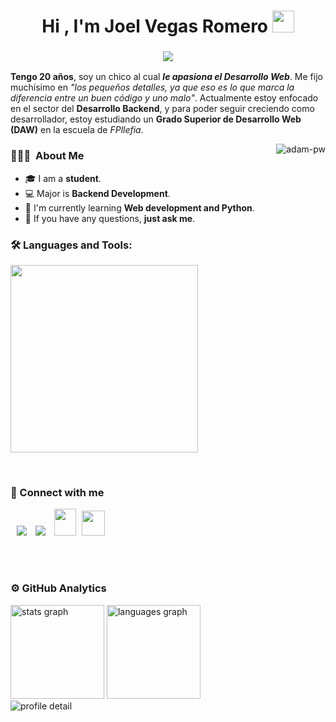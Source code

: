 <h1 align="center">Hi , I'm Joel Vegas Romero <img src="https://media.giphy.com/media/hvRJCLFzcasrR4ia7z/giphy.gif" width="35"></h1>
<p align="center">

<h3 align = "center"><img src="https://readme-typing-svg.herokuapp.com?color=%23F7F7F7&size=21&center=true&vCenter=true&width=650&height=100&lines=A+Student+%F0%9F%91%A8%F0%9F%8F%BB%E2%80%8D%F0%9F%8E%93+and+a+Programming+Enthusiast+%F0%9F%91%A9%E2%80%8D%F0%9F%92%BB+from+Spain"></h3>

**Tengo 20 años**, soy un chico al cual ***le apasiona el Desarrollo Web***. Me fijo muchísimo en *"los pequeños detalles, ya que eso es lo que marca la diferencia entre un buen código y uno malo"*. Actualmente estoy enfocado en el sector del **Desarrollo Backend**, y para poder seguir creciendo como desarrollador, estoy estudiando un **Grado Superior de Desarrollo Web (DAW)** en la escuela de *FPllefia*.

<p><img align="right" src="https://github.com/Adam-pw/Adam-pw/blob/main/animation_500_kxa883sd.gif" alt="adam-pw" /></p>

### <h3> 👨🏻‍💻 &nbsp;About Me </h3>
- 🎓 I am a **student**.
- 💻 Major is **Backend Development**.
- 🌱 I'm currently learning **Web development and Python**. 
- 💬 If you have any questions, **just ask me**. 
<!--Languages and Tools Section-->       
<h3 align="left">🛠 Languages and Tools: </h3>
<p align="left">
<img width="300px"  src="https://skillicons.dev/icons?i=py,cpp,java,html,css,php,postgres,vscode,bash,linux&perline=5" />
</p>
<br />
 
<h3> 🤝 Connect with me </h3>
<p align="left">
  <a   target="_blank" href="https://www.linkedin.com/in/joel-vegas-romero/">
			<img src="https://img.icons8.com/doodle/40/000000/linkedin--v2.png" style="margin-left: 10px;" ></a>
        <a style="margin-left: 10px;" target="_blank" href="https://github.com/JoelVegasRomero">
		<img src="https://img.icons8.com/doodle/40/000000/github--v1.png"></a>
           <a style="margin-left: 10px;" target="_blank" href="mailto:j.vegasromero.2004@gmail.com">
		<img src="https://img.icons8.com/doodle/2x/gmail-new.png" style=" width:35px; height:43px;"></a> 
		<a style="margin-left: 5px;" target="_blank" href="https://portafolio-joel-vegas-romero-jtca.vercel.app/">
					<img src="https://img.icons8.com/ultraviolet/2x/resume.png" style=" width:37px; height:40px;"></a>
</p>

<br><br>
<!-- grph -->
<h3> ⚙️ GitHub Analytics </h3>
<div align="left" >
  <div>
    <img
      height="150"
      alt="stats graph"
      src="http://github-profile-summary-cards.vercel.app/api/cards/stats?username=JoelVegasRomero&theme=vue"
    />
    <img
      height="150"
      alt="languages graph"
      src="http://github-profile-summary-cards.vercel.app/api/cards/most-commit-language?username=JoelVegasRomero&theme=vue"
    />
  </div>
  <img src="http://github-profile-summary-cards.vercel.app/api/cards/profile-details?username=JoelVegasRomero&theme=vue" alt="profile detail" />
</div>
